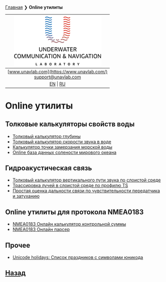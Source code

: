 [Главная](/README_RU) ❯ **Online утилиты**

| ![logo](/documentation/sm_logo.png) |
| :---: |
| [www.unavlab.com](https://www.unavlab.com/) <br/> [support@unavlab.com](mailto:support@unavlab.com) |
| [EN](online_utilities_en.md) \| [RU](online_utilities_ru.md) |

# Online утилиты
## Толковые калькуляторы свойств воды
* [Толковый калькулятор глубины](/online_utils/proper_depth_calculator.html)
* [Толковый калькулятор скорости звука в воде](/online_utils/proper_speed_of_sound_calculator.html)
* [Калькулятор точки замерзания морской воды](/online_utils/seawater_freezing_point_calculator.html)
* [Online база данных солености мирового океана](/online_utils/world_salinity_db.html)


## Гидроакустическая связь
* [Толковый калькулятор вертикального пути звука по слоистой среде](/online_utils/proper_vsound_distance_calculator.html)
* [Трассировка лучей в слоистой среде по профилю TS](/online_utils/uraytracer.html)
* [Простая оценка дальности связи по чувствительности передатчика и затуханию](/online_utils/simple_prop_distance_estimation.html)

## Online утилиты для протокола NMEA0183
* [NMEA0183 Онлайн калькулятор контрольной суммы](/online_utils/nmea0183_checksum_calculator.html)
* [NMEA0183 Онлайн парсер](/online_utils/nmea0183_parser.html)

## Прочее
* [Unicode holidays: Список праздников с символами юникода](/online_utils/unicode_holidays.md)

<!---
* [Online NMEA0183 парсер/билдер (under construction)](https://ucnl.github.io/Docs/)
-->

## [Назад](educational_projects_ru.md)


